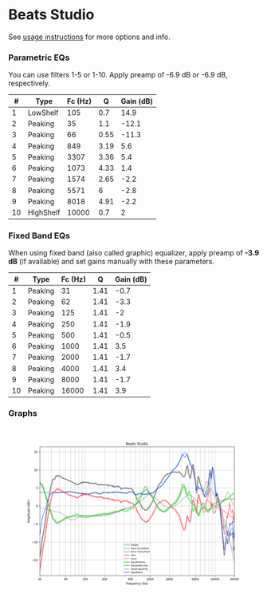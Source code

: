 # Beats Studio
See [usage instructions](https://github.com/jaakkopasanen/AutoEq#usage) for more options and info.

### Parametric EQs
You can use filters 1-5 or 1-10. Apply preamp of -6.9 dB or -6.9 dB, respectively.

|   # | Type      |   Fc (Hz) |    Q |   Gain (dB) |
|-----|-----------|-----------|------|-------------|
|   1 | LowShelf  |       105 | 0.7  |        14.9 |
|   2 | Peaking   |        35 | 1.1  |       -12.1 |
|   3 | Peaking   |        66 | 0.55 |       -11.3 |
|   4 | Peaking   |       849 | 3.19 |         5.6 |
|   5 | Peaking   |      3307 | 3.36 |         5.4 |
|   6 | Peaking   |      1073 | 4.33 |         1.4 |
|   7 | Peaking   |      1574 | 2.65 |        -2.2 |
|   8 | Peaking   |      5571 | 6    |        -2.8 |
|   9 | Peaking   |      8018 | 4.91 |        -2.2 |
|  10 | HighShelf |     10000 | 0.7  |         2   |

### Fixed Band EQs
When using fixed band (also called graphic) equalizer, apply preamp of **-3.9 dB** (if available) and set gains manually with these parameters.

|   # | Type    |   Fc (Hz) |    Q |   Gain (dB) |
|-----|---------|-----------|------|-------------|
|   1 | Peaking |        31 | 1.41 |        -0.7 |
|   2 | Peaking |        62 | 1.41 |        -3.3 |
|   3 | Peaking |       125 | 1.41 |        -2   |
|   4 | Peaking |       250 | 1.41 |        -1.9 |
|   5 | Peaking |       500 | 1.41 |        -0.5 |
|   6 | Peaking |      1000 | 1.41 |         3.5 |
|   7 | Peaking |      2000 | 1.41 |        -1.7 |
|   8 | Peaking |      4000 | 1.41 |         3.4 |
|   9 | Peaking |      8000 | 1.41 |        -1.7 |
|  10 | Peaking |     16000 | 1.41 |         3.9 |

### Graphs
![](./Beats%20Studio.png)
